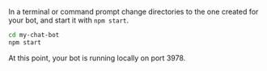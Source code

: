 <!-- Include under "Start your bot" header in the files:
bot-builder-tutorial-create-basic-bot.md and bot-builder-javascript-quickstart.md -->

In a terminal or command prompt change directories to the one created for your bot, and start it with `npm start`.

```bash
cd my-chat-bot
npm start
```

At this point, your bot is running locally on port 3978.
